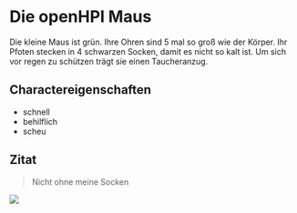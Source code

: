 # Die openHPI Maus

Die kleine Maus ist grün. Ihre Ohren sind 5 mal so groß wie der Körper.
Ihr Pfoten stecken in 4 schwarzen Socken, damit es nicht so kalt ist.
Um sich vor regen zu schützen trägt sie einen Taucheranzug.

## Charactereigenschaften

* schnell
* behilflich
* scheu

## Zitat

> Nicht ohne meine Socken

<img src="https://openhpi.azureedge.net/assets/logo_openhpi-155a11eefd46841c38fb009a2d9b84d28550a0c920fbf50b591b3aa1f7c0190c.png"/>
